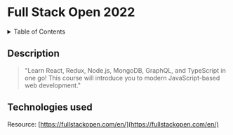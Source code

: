 # Full Stack Open 2022

<details>
  <summary>Table of Contents</summary>
  <ol>
    <li>
      <a href="#description">Description</a>
    </li>
    <li>
      <a href="#description">Part 1</a>
    </li>
  </ol>
</details>

## Description
> "Learn React, Redux, Node.js, MongoDB, GraphQL, and TypeScript in one go! This course will introduce you to modern JavaScript-based web development."

<!-- Table of Contents -->

## Technologies used


Resource:
[https://fullstackopen.com/en/](https://fullstackopen.com/en/)
